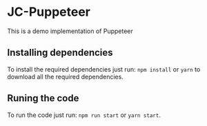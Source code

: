 # JC-Puppeteer

This is a demo implementation of Puppeteer

## Installing dependencies

To install the required dependencies just run: `npm install` or `yarn` to download all the required dependencies.

## Runing the code

To run the code just run: `npm run start` or `yarn start`.